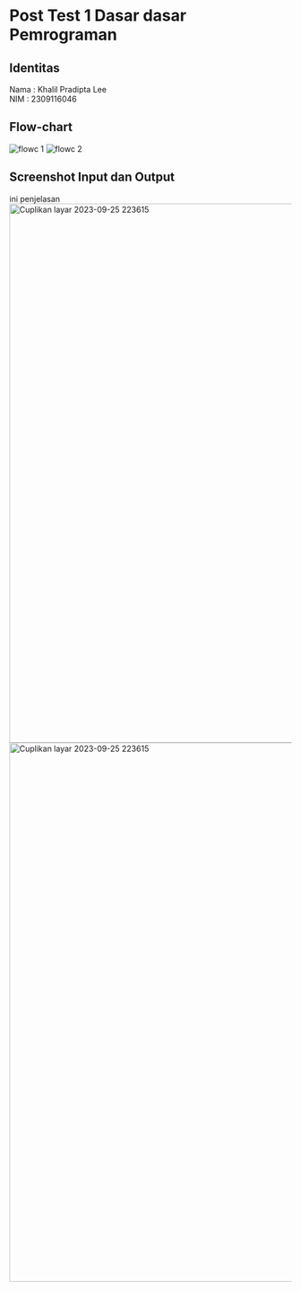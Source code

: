 
# Post Test 1 Dasar dasar Pemrograman
## Identitas
Nama : Khalil Pradipta Lee\
NIM : 2309116046

## Flow-chart
![flowc 1](https://github.com/KhalilPradiptaLee/Posttest1DDP/assets/144757000/28f5e23f-cb28-41e7-8442-3ff407149e6c)
![flowc 2](https://github.com/KhalilPradiptaLee/Posttest1DDP/assets/144757000/e93d1127-54d7-4cfc-b78d-72c6678c9ad6)

## Screenshot Input dan Output
ini penjelasan
<img width="960" alt="Cuplikan layar 2023-09-25 223615" src="https://github.com/KhalilPradiptaLee/Posttest1DDP/assets/144757000/6a0773cf-0714-4c71-91b3-23fd4174236e">
<img width="960" alt="Cuplikan layar 2023-09-25 223615" src="https://github.com/KhalilPradiptaLee/Posttest1DDP/assets/144757000/881ef117-1391-434b-b1d8-b4d0017e581b">
